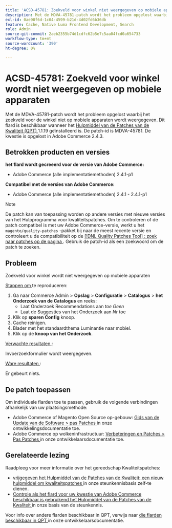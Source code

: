 ```yaml
---
title: 'ACSD-45781: Zoekveld voor winkel niet weergegeven op mobiele apparaten'
description: Met de MDVA-45781-patch wordt het probleem opgelost waarbij het zoekveld voor de winkel niet op mobiele apparaten wordt weergegeven. Deze patch is beschikbaar wanneer [Quality Patches Tool (QPT)] (/help/announcements/adobe-commerce-announcements/magento-quality-patches-released-new-tool-to-self-serve-quality-patches.md) 1.1.19 is geïnstalleerd. De patch-id is MDVA-45781. De kwestie is opgelost in Adobe Commerce 2.4.3.
exl-id: 0ae90f6d-1c04-4599-b21d-4d02fd6b36db
feature: Cache, Native Luma Frontend Development, Search
role: Admin
source-git-commit: 2aeb2355b74d1cdfc62b5e7c5aa04fcd0a654733
workflow-type: tm+mt
source-wordcount: '390'
ht-degree: 0%

---
```


# ACSD-45781: Zoekveld voor winkel wordt niet weergegeven op mobiele apparaten

Met de MDVA-45781-patch wordt het probleem opgelost waarbij het zoekveld voor de winkel niet op mobiele apparaten wordt weergegeven. Dit flard is beschikbaar wanneer het [ Hulpmiddel van de Patches van de Kwaliteit (QPT) ](/help/announcements/adobe-commerce-announcements/magento-quality-patches-released-new-tool-to-self-serve-quality-patches.md) 1.1.19 geïnstalleerd is. De patch-id is MDVA-45781. De kwestie is opgelost in Adobe Commerce 2.4.3.

## Betrokken producten en versies

**het flard wordt gecreeerd voor de versie van Adobe Commerce:**

* Adobe Commerce (alle implementatiemethoden) 2.4.1-p1

**Compatibel met de versies van Adobe Commerce:**

* Adobe Commerce (alle implementatiemethoden) 2.4.1 - 2.4.1-p1

>[!NOTE]
>
>De patch kan van toepassing worden op andere versies met nieuwe versies van het Hulpprogramma voor kwaliteitspatches. Om te controleren of de patch compatibel is met uw Adobe Commerce-versie, werkt u het `magento/quality-patches` -pakket bij naar de meest recente versie en controleert u de compatibiliteit op de [[!DNL Quality Patches Tool] : zoek naar patches op de pagina ](https://experienceleague.adobe.com/tools/commerce-quality-patches/index.html) . Gebruik de patch-id als een zoekwoord om de patch te zoeken.

## Probleem

Zoekveld voor winkel wordt niet weergegeven op mobiele apparaten

<u> Stappen om </u> te reproduceren:

1. Ga naar Commerce Admin > **Opslag** > **Configuratie** > **Catalogus** > **het Onderzoek van de Catalogus** en reeks:
   * Laat Onderzoek Recommendations aan *toe Geen*
   * Laat de Suggesties van het Onderzoek aan *Nr* toe
1. Klik op **sparen Config** knoop.
1. Cache reinigen.
1. Blader met het standaardthema Luminantie naar mobiel.
1. Klik op de **knoop van het Onderzoek**.

<u> Verwachte resultaten </u>:

Invoerzoekformulier wordt weergegeven.

<u> Ware resultaten </u>:

Er gebeurt niets.

## De patch toepassen

Om individuele flarden toe te passen, gebruik de volgende verbindingen afhankelijk van uw plaatsingsmethode:

* Adobe Commerce of Magento Open Source op-gebouw: [ Gids van de Update van de Software > pas Patches ](https://experienceleague.adobe.com/en/docs/commerce-operations/tools/quality-patches-tool/usage) in onze ontwikkelingsdocumentatie toe.
* Adobe Commerce op wolkeninfrastructuur: [ Verbeteringen en Patches > Pas Patches ](https://experienceleague.adobe.com/en/docs/commerce-cloud-service/user-guide/develop/upgrade/apply-patches) in onze ontwikkelaarsdocumentatie toe.

## Gerelateerde lezing

Raadpleeg voor meer informatie over het gereedschap Kwaliteitspatches:

* [ vrijgegeven het Hulpmiddel van de Patches van de Kwaliteit: een nieuw hulpmiddel om kwaliteitspatches ](/help/announcements/adobe-commerce-announcements/magento-quality-patches-released-new-tool-to-self-serve-quality-patches.md) in onze steunkennisbasis zelf-te dienen.
* [ Controle als het flard voor uw kwestie van Adobe Commerce beschikbaar is gebruikend het Hulpmiddel van de Patches van de Kwaliteit ](/help/support-tools/patches-available-in-qpt-tool/check-patch-for-magento-issue-with-magento-quality-patches.md) in onze basis van de steunkennis.

Voor info over andere flarden beschikbaar in QPT, verwijs naar [ die flarden beschikbaar in QPT ](https://experienceleague.adobe.com/tools/commerce-quality-patches/index.html) in onze ontwikkelaarsdocumentatie.
